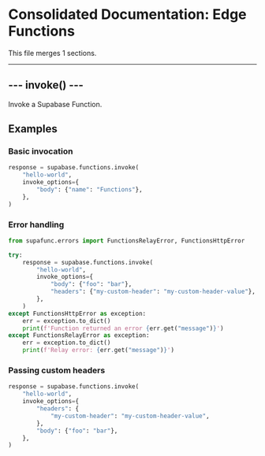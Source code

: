 # Consolidated Documentation: Edge Functions

This file merges 1 sections.

---

## --- invoke() ---

Invoke a Supabase Function.


## Examples

### Basic invocation

```python
response = supabase.functions.invoke(
    "hello-world",
    invoke_options={
        "body": {"name": "Functions"},
    },
)
```


### Error handling

```python
from supafunc.errors import FunctionsRelayError, FunctionsHttpError

try:
    response = supabase.functions.invoke(
        "hello-world",
        invoke_options={
            "body": {"foo": "bar"},
            "headers": {"my-custom-header": "my-custom-header-value"},
        },
    )
except FunctionsHttpError as exception:
    err = exception.to_dict()
    print(f'Function returned an error {err.get("message")}')
except FunctionsRelayError as exception:
    err = exception.to_dict()
    print(f'Relay error: {err.get("message")}')
```


### Passing custom headers

```python
response = supabase.functions.invoke(
    "hello-world",
    invoke_options={
        "headers": {
            "my-custom-header": "my-custom-header-value",
        },
        "body": {"foo": "bar"},
    },
)
```